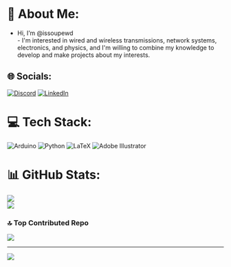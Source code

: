 # 💫 About Me:
-  Hi, I’m @issoupewd<br>-  I'm interested in wired and wireless transmissions, network systems, electronics,  and physics, and I'm willing to combine my knowledge to develop and make projects about my interests.<br>


## 🌐 Socials:
[![Discord](https://img.shields.io/badge/Discord-%237289DA.svg?logo=discord&logoColor=white)](https://discord.gg/issoupewd433) [![LinkedIn](https://img.shields.io/badge/LinkedIn-%230077B5.svg?logo=linkedin&logoColor=white)](https://linkedin.com/in/ilyes-amokrane-lezzoum) 

# 💻 Tech Stack:
![Arduino](https://img.shields.io/badge/-Arduino-00979D?style=flat&logo=Arduino&logoColor=white) ![Python](https://img.shields.io/badge/python-3670A0?style=flat&logo=python&logoColor=ffdd54) ![LaTeX](https://img.shields.io/badge/latex-%23008080.svg?style=flat&logo=latex&logoColor=white) ![Adobe Illustrator](https://img.shields.io/badge/adobe%20illustrator-%23FF9A00.svg?style=flat&logo=adobe%20illustrator&logoColor=white)
# 📊 GitHub Stats:
![](https://nirzak-streak-stats.vercel.app/?user=issoupewd&theme=midnight-purple&hide_border=false)<br/>
![](https://github-readme-stats.vercel.app/api/top-langs/?username=issoupewd&theme=midnight-purple&hide_border=false&include_all_commits=false&count_private=false&layout=compact)

### 🔝 Top Contributed Repo
![](https://github-contributor-stats.vercel.app/api?username=issoupewd&limit=5&theme=midnight-purple&combine_all_yearly_contributions=true)

---
[![](https://visitcount.itsvg.in/api?id=issoupewd&icon=2&color=2)](https://visitcount.itsvg.in)



<!---
issoupewd/issoupewd is a ✨ special ✨ repository because its `README.md` (this file) appears on your GitHub profile.
You can click the Preview link to take a look at your changes.
--->
